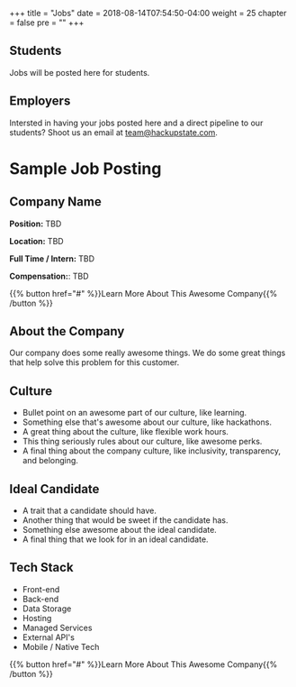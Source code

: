 +++
title = "Jobs"
date = 2018-08-14T07:54:50-04:00
weight = 25
chapter = false
pre = "<b></b>"
+++

## Students
Jobs will be posted here for students.

## Employers
Intersted in having your jobs posted here and a direct pipeline to our students? Shoot us an email at team@hackupstate.com.


# Sample Job Posting

## Company Name
__Position:__ TBD

__Location:__ TBD

__Full Time / Intern:__ TBD

__Compensation:__: TBD

{{% button href="#" %}}Learn More About This Awesome Company{{% /button %}}

## About the Company
Our company does some really awesome things. We do some great things that help solve this problem for this customer. 

## Culture
- Bullet point on an awesome part of our culture, like learning.
- Something else that's awesome about our culture, like hackathons.
- A great thing about the culture, like flexible work hours.
- This thing seriously rules about our culture, like awesome perks.
- A final thing about the company culture, like inclusivity, transparency, and belonging.

## Ideal Candidate
- A trait that a candidate should have.
- Another thing that would be sweet if the candidate has.
- Something else awesome about the ideal candidate.
- A final thing that we look for in an ideal candidate.

## Tech Stack
- Front-end 
- Back-end 
- Data Storage 
- Hosting
- Managed Services
- External API's
- Mobile / Native Tech

{{% button href="#" %}}Learn More About This Awesome Company{{% /button %}}